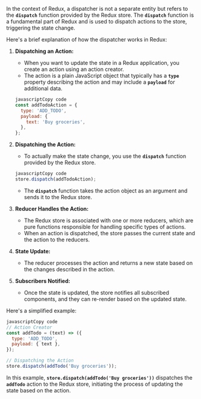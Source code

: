 In the context of Redux, a dispatcher is not a separate entity but refers to the **`dispatch`** function provided by the Redux store. The **`dispatch`** function is a fundamental part of Redux and is used to dispatch actions to the store, triggering the state change.

Here's a brief explanation of how the dispatcher works in Redux:

1. **Dispatching an Action:**
    - When you want to update the state in a Redux application, you create an action using an action creator.
    - The action is a plain JavaScript object that typically has a **`type`** property describing the action and may include a **`payload`** for additional data.
    
    ```jsx
    javascriptCopy code
    const addTodoAction = {
      type: 'ADD_TODO',
      payload: {
        text: 'Buy groceries',
      },
    };
    
    ```
    
2. **Dispatching the Action:**
    - To actually make the state change, you use the **`dispatch`** function provided by the Redux store.
    
    ```jsx
    javascriptCopy code
    store.dispatch(addTodoAction);
    
    ```
    
    - The **`dispatch`** function takes the action object as an argument and sends it to the Redux store.
3. **Reducer Handles the Action:**
    - The Redux store is associated with one or more reducers, which are pure functions responsible for handling specific types of actions.
    - When an action is dispatched, the store passes the current state and the action to the reducers.
4. **State Update:**
    - The reducer processes the action and returns a new state based on the changes described in the action.
5. **Subscribers Notified:**
    - Once the state is updated, the store notifies all subscribed components, and they can re-render based on the updated state.

Here's a simplified example:

```jsx
javascriptCopy code
// Action Creator
const addTodo = (text) => ({
  type: 'ADD_TODO',
  payload: { text },
});

// Dispatching the Action
store.dispatch(addTodo('Buy groceries'));

```

In this example, **`store.dispatch(addTodo('Buy groceries'))`** dispatches the **`addTodo`** action to the Redux store, initiating the process of updating the state based on the action.
